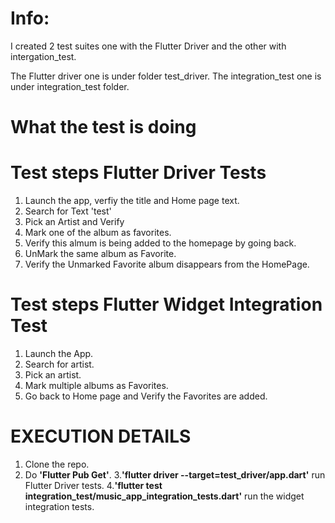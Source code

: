 # Info: 

I created 2 test suites one with the Flutter Driver and the other with intergation_test.


The Flutter driver one is under folder test_driver.
The integration_test one is under integration_test folder.

# What the test is doing 

# Test steps Flutter Driver Tests
1. Launch the app, verfiy the title and Home page text.
2. Search for Text 'test'
3. Pick an Artist and Verify
4. Mark one of the album as favorites.
5. Verify this almum is being added to the homepage by going back.
6. UnMark the same album as Favorite. 
7. Verify the Unmarked Favorite album disappears from the HomePage.

# Test steps Flutter Widget Integration Test

1. Launch the App.
2. Search for artist.
3. Pick an artist.
4. Mark multiple albums as Favorites.
5. Go back to Home page and Verify the Favorites are added.

# EXECUTION DETAILS 

1. Clone the repo.
2. Do **'Flutter Pub Get'**.
3.**'flutter driver --target=test_driver/app.dart'** run Flutter Driver tests.
4.**'flutter test integration_test/music_app_integration_tests.dart'** run the widget integration tests.

